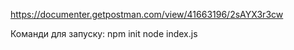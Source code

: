 https://documenter.getpostman.com/view/41663196/2sAYX3r3cw

Команди для запуску:
npm init
node index.js
